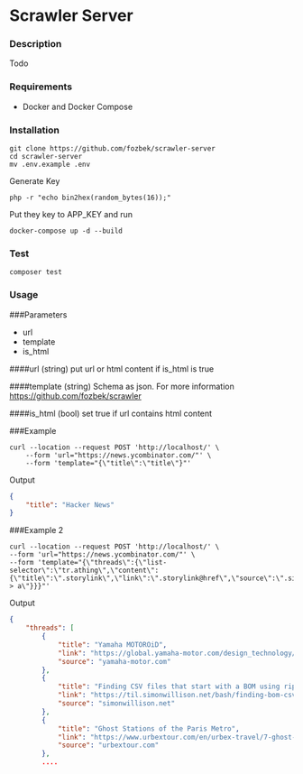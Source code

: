 # Scrawler Server

### Description
Todo

### Requirements
- Docker and Docker Compose

### Installation
    git clone https://github.com/fozbek/scrawler-server
    cd scrawler-server
    mv .env.example .env

Generate Key
    
    php -r "echo bin2hex(random_bytes(16));"

Put they key to APP_KEY and run

    docker-compose up -d --build

### Test
    composer test

### Usage

###Parameters
- url
- template
- is_html

####url  (string)
put url or html content if is_html is true

####template  (string)
Schema as json. For more information https://github.com/fozbek/scrawler

####is_html (bool)
set true if url contains html content


###Example

    curl --location --request POST 'http://localhost/' \
        --form 'url="https://news.ycombinator.com/"' \
        --form 'template="{\"title\":\"title\"}"'

Output

```json
{
    "title": "Hacker News"
}
```

###Example 2

    curl --location --request POST 'http://localhost/' \
    --form 'url="https://news.ycombinator.com/"' \
    --form 'template="{\"threads\":{\"list-selector\":\"tr.athing\",\"content\":{\"title\":\".storylink\",\"link\":\".storylink@href\",\"source\":\".sitebit.comhead > a\"}}}"'

Output


```json
{
    "threads": [
        {
            "title": "Yamaha MOTOROiD",
            "link": "https://global.yamaha-motor.com/design_technology/design/concept/motoroid/",
            "source": "yamaha-motor.com"
        },
        {
            "title": "Finding CSV files that start with a BOM using ripgrep",
            "link": "https://til.simonwillison.net/bash/finding-bom-csv-files-with-ripgrep",
            "source": "simonwillison.net"
        },
        {
            "title": "Ghost Stations of the Paris Metro",
            "link": "https://www.urbextour.com/en/urbex-travel/7-ghost-stations-of-the-paris-metro-and-how-to-get-into-the-illegally-unusual-tunnels-rer/",
            "source": "urbextour.com"
        },
        ....
```
